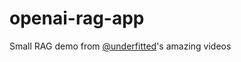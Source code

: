 # openai-rag-app
Small RAG demo from [@underfitted](https://www.youtube.com/@underfitted)'s amazing videos